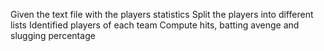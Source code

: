 Given the text file with the players statistics
Split the players into different lists
Identified players of each team
Compute hits, batting avenge and slugging percentage
